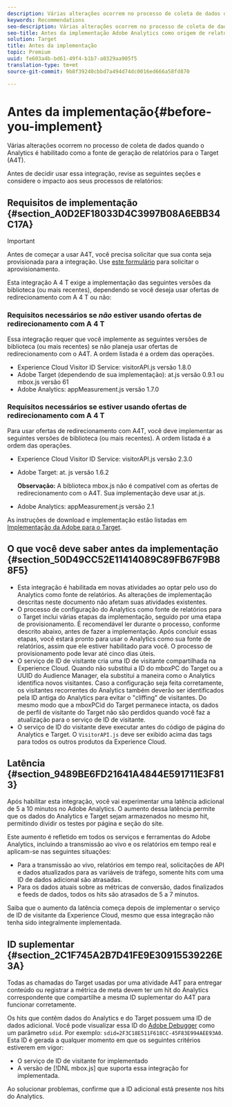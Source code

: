 ```yaml
---
description: Várias alterações ocorrem no processo de coleta de dados quando o Analytics é habilitado como a fonte de geração de relatórios para o Target (A4T).
keywords: Recommendations
seo-description: Várias alterações ocorrem no processo de coleta de dados quando o Analytics é habilitado como a fonte de geração de relatórios para o Target (A4T).
seo-title: Antes da implementação Adobe Analytics como origem de relatório do Adobe Target (A4T)
solution: Target
title: Antes da implementação
topic: Premium
uuid: fe603a4b-bd61-49f4-b1b7-a0329aa905f5
translation-type: tm+mt
source-git-commit: 9b8f39240cbbd7a494d74dc0016ed666a58fd870

---
```



# Antes da implementação{#before-you-implement}

Várias alterações ocorrem no processo de coleta de dados quando o Analytics é habilitado como a fonte de geração de relatórios para o Target (A4T).

Antes de decidir usar essa integração, revise as seguintes seções e considere o impacto aos seus processos de relatórios:

## Requisitos de implementação {#section_A0D2EF18033D4C3997B08A6EBB34C17A}

>[!IMPORTANT]
>
>Antes de começar a usar A4T, você precisa solicitar que sua conta seja provisionada para a integração. Use [este formulário](https://www.adobe.com/go/audiences) para solicitar o aprovisionamento.

Esta integração A 4 T exige a implementação das seguintes versões da biblioteca (ou mais recentes), dependendo se você deseja usar ofertas de redirecionamento com A 4 T ou não:

### Requisitos necessários se *não* estiver usando ofertas de redirecionamento com A 4 T

Essa integração requer que você implemente as seguintes versões de biblioteca (ou mais recentes) se não planeja usar ofertas de redirecionamento com o A4T. A ordem listada é a ordem das operações.

* Experience Cloud Visitor ID Service: visitorAPI.js versão 1.8.0
* Adobe Target (dependendo de sua implementação): at.js versão 0.9.1 ou mbox.js versão 61
* Adobe Analytics: appMeasurement.js versão 1.7.0

### Requisitos necessários se estiver usando ofertas de redirecionamento com A 4 T

Para usar ofertas de redirecionamento com A4T, você deve implementar as seguintes versões de biblioteca (ou mais recentes). A ordem listada é a ordem das operações.

* Experience Cloud Visitor ID Service: visitorAPI.js versão 2.3.0
* Adobe Target: at. js versão 1.6.2

   **Observação:** A biblioteca mbox.js não é compatível com as ofertas de redirecionamento com o A4T. Sua implementação deve usar at.js.

* Adobe Analytics: appMeasurement.js versão 2.1

As instruções de download e implementação estão listadas em [Implementação da Adobe para o Target](https://marketing.adobe.com/resources/help/en_US/target/a4t/c_a4timplementation.html).

## O que você deve saber antes da implementação {#section_50D49CC52E11414089C89FB67F9B88F5}

* Esta integração é habilitada em novas atividades ao optar pelo uso do Analytics como fonte de relatórios. As alterações de implementação descritas neste documento não afetam suas atividades existentes.
* O processo de configuração do Analytics como fonte de relatórios para o Target inclui várias etapas da implementação, seguido por uma etapa de provisionamento. É recomendável ler durante o processo, conforme descrito abaixo, antes de fazer a implementação. Após concluir essas etapas, você estará pronto para usar o Analytics como sua fonte de relatórios, assim que ele estiver habilitado para você. O processo de provisionamento pode levar até cinco dias úteis.
* O serviço de ID de visitante cria uma ID de visitante compartilhada na Experience Cloud. Quando não substitui a ID do mboxPC do Target ou a UUID do Audience Manager, ela substitui a maneira como o Analytics identifica novos visitantes. Caso a configuração seja feita corretamente, os visitantes recorrentes do Analytics também deverão ser identificados pela ID antiga do Analytics para evitar o &quot;cliffing&quot; de visitantes. Do mesmo modo que a mboxPCid do Target permanece intacta, os dados de perfil de visitante do Target não são perdidos quando você faz a atualização para o serviço de ID de visitante.
* O serviço de ID do visitante deve executar antes do código de página do Analytics e Target. O `VisitorAPI.js` deve ser exibido acima das tags para todos os outros produtos da Experience Cloud.

## Latência {#section_9489BE6FD21641A4844E591711E3F813}

Após habilitar esta integração, você vai experimentar uma latência adicional de 5 a 10 minutos no Adobe Analytics. O aumento dessa latência permite que os dados do Analytics e Target sejam armazenados no mesmo hit, permitindo dividir os testes por página e seção do site.

Este aumento é refletido em todos os serviços e ferramentas do Adobe Analytics, incluindo a transmissão ao vivo e os relatórios em tempo real e aplicam-se nas seguintes situações:

* Para a transmissão ao vivo, relatórios em tempo real, solicitações de API e dados atualizados para as variáveis de tráfego, somente hits com uma ID de dados adicional são atrasadas.
* Para os dados atuais sobre as métricas de conversão, dados finalizados e feeds de dados, todos os hits são atrasados de 5 a 7 minutos.

Saiba que o aumento da latência começa depois de implementar o serviço de ID de visitante da Experience Cloud, mesmo que essa integração não tenha sido integralmente implementada.

## ID suplementar {#section_2C1F745A2B7D41FE9E30915539226E3A}

Todas as chamadas do Target usadas por uma atividade A4T para entregar conteúdo ou registrar a métrica de meta devem ter um hit do Analytics correspondente que compartilhe a mesma ID suplementar do A4T para funcionar corretamente.

Os hits que contêm dados do Analytics e do Target possuem uma ID de dados adicional. Você pode visualizar essa ID do [Adobe Debugger](https://marketing.adobe.com/resources/help/en_US/sc/implement/?f=debugger) como um parâmetro `sdid`. Por exemplo: `sdid=2F3C18E511F618CC-45F83E994AEE93A0`. Esta ID é gerada a qualquer momento em que os seguintes critérios estiverem em vigor:

* O serviço de ID de visitante for implementado
* A versão de [!DNL mbox.js] que suporta essa integração for implementada.

Ao solucionar problemas, confirme que a ID adicional está presente nos hits do Analytics.
